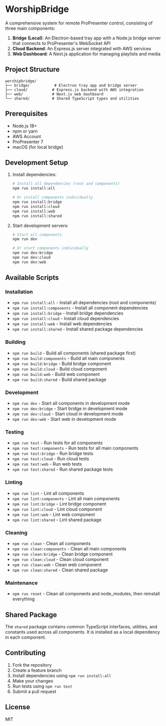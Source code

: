 # WorshipBridge

A comprehensive system for remote ProPresenter control, consisting of three main components:

1. **Bridge (Local)**: An Electron-based tray app with a Node.js bridge server that connects to ProPresenter's WebSocket API
2. **Cloud Backend**: An Express.js server integrated with AWS services
3. **Web Dashboard**: A Next.js application for managing playlists and media

## Project Structure

```
worshipbridge/
├── bridge/           # Electron tray app and bridge server
├── cloud/           # Express.js backend with AWS integration
├── web/             # Next.js web dashboard
└── shared/          # Shared TypeScript types and utilities
```

## Prerequisites

- Node.js 18+
- npm or yarn
- AWS Account
- ProPresenter 7
- macOS (for local bridge)

## Development Setup

1. Install dependencies:
   ```bash
   # Install all dependencies (root and components)
   npm run install:all

   # Or install components individually
   npm run install:bridge
   npm run install:cloud
   npm run install:web
   npm run install:shared
   ```

2. Start development servers:
   ```bash
   # Start all components
   npm run dev

   # Or start components individually
   npm run dev:bridge
   npm run dev:cloud
   npm run dev:web
   ```

## Available Scripts

### Installation
- `npm run install:all` - Install all dependencies (root and components)
- `npm run install:components` - Install all component dependencies
- `npm run install:bridge` - Install bridge dependencies
- `npm run install:cloud` - Install cloud dependencies
- `npm run install:web` - Install web dependencies
- `npm run install:shared` - Install shared package dependencies

### Building
- `npm run build` - Build all components (shared package first)
- `npm run build:components` - Build all main components
- `npm run build:bridge` - Build bridge component
- `npm run build:cloud` - Build cloud component
- `npm run build:web` - Build web component
- `npm run build:shared` - Build shared package

### Development
- `npm run dev` - Start all components in development mode
- `npm run dev:bridge` - Start bridge in development mode
- `npm run dev:cloud` - Start cloud in development mode
- `npm run dev:web` - Start web in development mode

### Testing
- `npm run test` - Run tests for all components
- `npm run test:components` - Run tests for all main components
- `npm run test:bridge` - Run bridge tests
- `npm run test:cloud` - Run cloud tests
- `npm run test:web` - Run web tests
- `npm run test:shared` - Run shared package tests

### Linting
- `npm run lint` - Lint all components
- `npm run lint:components` - Lint all main components
- `npm run lint:bridge` - Lint bridge component
- `npm run lint:cloud` - Lint cloud component
- `npm run lint:web` - Lint web component
- `npm run lint:shared` - Lint shared package

### Cleaning
- `npm run clean` - Clean all components
- `npm run clean:components` - Clean all main components
- `npm run clean:bridge` - Clean bridge component
- `npm run clean:cloud` - Clean cloud component
- `npm run clean:web` - Clean web component
- `npm run clean:shared` - Clean shared package

### Maintenance
- `npm run reset` - Clean all components and node_modules, then reinstall everything

## Shared Package

The `shared` package contains common TypeScript interfaces, utilities, and constants used across all components. It is installed as a local dependency in each component.

## Contributing

1. Fork the repository
2. Create a feature branch
3. Install dependencies using `npm run install:all`
4. Make your changes
5. Run tests using `npm run test`
6. Submit a pull request

## License

MIT 